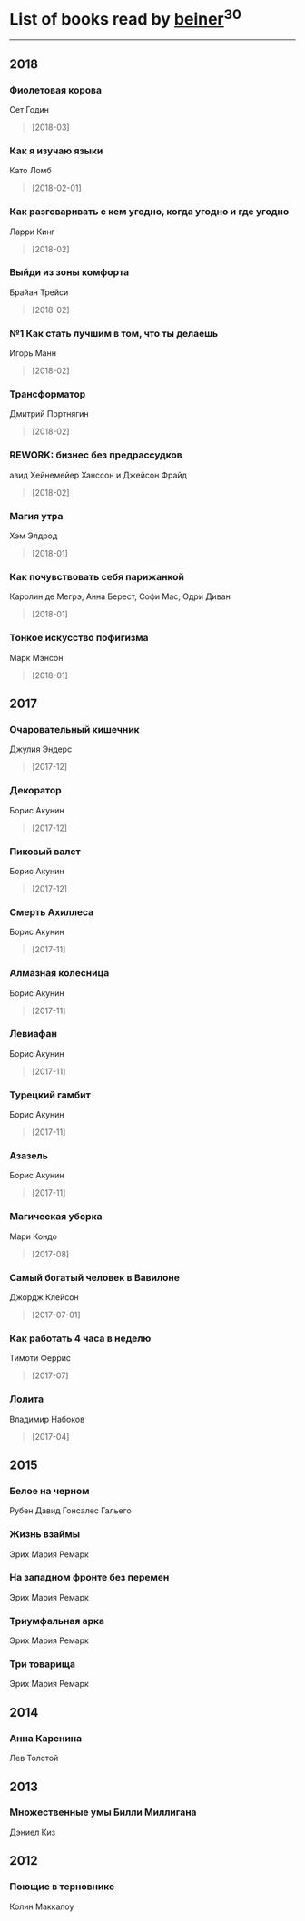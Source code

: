 # List of books read by [beiner](https://plus.google.com/118330474331574680123)<sup>30</sup>
---

## 2018

### Фиолетовая корова
Сет Годин
> [2018-03] 


### Как я изучаю языки
Като Ломб
> [2018-02-01] 


### Как разговаривать с кем угодно, когда угодно и где угодно
Ларри Кинг
> [2018-02] 


### Выйди из зоны комфорта
Брайан Трейси
> [2018-02] 


### №1 Как стать лучшим в том, что ты делаешь
Игорь Манн
> [2018-02] 


### Трансформатор
Дмитрий Портнягин
> [2018-02] 


### REWORK: бизнес без предрассудков
авид Хейнемейер Ханссон и Джейсон Фрайд
> [2018-02] 


### Магия утра
Хэм Элдрод
> [2018-01] 


### Как почувствовать себя парижанкой
Каролин де Мегрэ, Анна Берест, Софи Мас, Одри Диван
> [2018-01] 


### Тонкое искусство пофигизма
Марк Мэнсон
> [2018-01] 



## 2017

### Очаровательный кишечник
Джулия Эндерс
> [2017-12] 


### Декоратор
Борис Акунин
> [2017-12] 


### Пиковый валет
Борис Акунин
> [2017-12] 


### Смерть Ахиллеса
Борис Акунин
> [2017-11] 


### Алмазная колесница
Борис Акунин
> [2017-11] 


### Левиафан
Борис Акунин
> [2017-11] 


### Турецкий гамбит
Борис Акунин
> [2017-11] 


### Азазель
Борис Акунин
> [2017-11] 


### Магическая уборка
Мари Кондо
> [2017-08] 


### Самый богатый человек в Вавилоне
Джордж Клейсон
> [2017-07-01] 


### Как работать 4 часа в неделю
Тимоти Феррис
> [2017-07] 


### Лолита
Владимир Набоков
> [2017-04] 



## 2015

### Белое на черном
Рубен Давид Гонсалес Гальего


### Жизнь взаймы
Эрих Мария Ремарк


### На западном фронте без перемен
Эрих Мария Ремарк


### Триумфальная арка
Эрих Мария Ремарк


### Три товарища
Эрих Мария Ремарк



## 2014

### Анна Каренина
Лев Толстой



## 2013

### Множественные умы Билли Миллигана
Дэниел Киз



## 2012

### Поющие в терновнике
Колин Маккалоу



